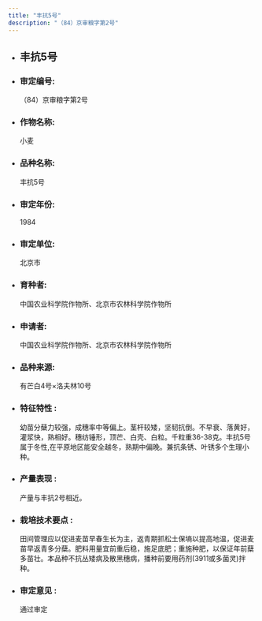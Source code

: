```yaml
---
title: "丰抗5号"
description: "（84）京审粮字第2号"
---
```

* ## 丰抗5号
* ###  审定编号:  
   （84）京审粮字第2号

*  ### 作物名称:  
   小麦

*   ###  品种名称: 
    丰抗5号

*   ### 审定年份: 
    1984

*   ### 审定单位:  
    北京市

*   ### 育种者:  
    中国农业科学院作物所、北京市农林科学院作物所

*   ### 申请者:  
    中国农业科学院作物所、北京市农林科学院作物所

*   ### 品种来源:  
    有芒白4号×洛夫林10号

*   ### 特征特性 : 
    幼苗分蘖力较强，成穗率中等偏上。茎杆较矮，坚韧抗倒。不早衰、落黄好，灌浆快，熟相好。穗纺锤形，顶芒、白壳、白粒。千粒重36-38克。丰抗5号属于冬性,在平原地区能安全越冬，熟期中偏晚。兼抗条锈、叶锈多个生理小种。

*   ### 产量表现 : 
    产量与丰抗2号相近。

*   ### 栽培技术要点 : 
    田间管理应以促进麦苗早春生长为主，返青期抓松土保墒以提高地温，促进麦苗早返青多分蘖。肥料用量宜前重后稳，施足底肥；重施种肥，以保证年前蘖多苗壮。本品种不抗丛矮病及散黑穗病，播种前要用药剂(3911或多菌灵)拌种。

*   ### 审定意见 : 
    通过审定
